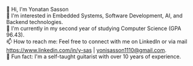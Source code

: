 👋 Hi, I'm Yonatan Sasson<br /> 
👀 I'm interested in Embedded Systems, Software Development, AI, and Backend technologies.<br /> 
🌱 I'm currently in my second year of studying Computer Science (GPA 96.43).<br /> 
📫 How to reach me: Feel free to connect with me on LinkedIn or via mail<br />
https://www.linkedin.com/in/y-sas | yonisasson1110@gmail.com.<br /> 
🎸 Fun fact: I'm a self-taught guitarist with over 10 years of experience.

<!---
YonatanSas/YonatanSas is a ✨ special ✨ repository because its `README.md` (this file) appears on your GitHub profile.
You can click the Preview link to take a look at your changes.
--->
